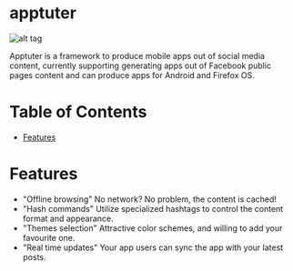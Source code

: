 apptuter
========
![alt tag](https://raw.github.com/egirna/apptuter/master/logo/apptuter-logo-mod.png)

Apptuter is a framework to produce mobile apps out of social media content, currently supporting generating apps out of Facebook public pages content and can produce apps for Android and Firefox OS.

# Table of Contents
 
* [Features](#features)
 
# <a name="features"></a>Features
* "Offline browsing" No network? No problem, the content is cached!
* "Hash commands" Utilize specialized hashtags to control the content format and appearance.
* "Themes selection" Attractive color schemes, and willing to add your favourite one.
* "Real time updates" Your app users can sync the app with your latest posts.



